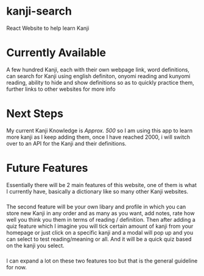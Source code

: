 # kanji-search
React Website to help learn Kanji

# Currently Available
A few hundred Kanji, each with their own webpage link, word definitions, can search for Kanji using english definiton, onyomi reading and kunyomi reading, ability to hide and show definitions so as to quickly practice them, further links to other websites for more info

# Next Steps
My current Kanji Knowledge is *Approx. 500* so I am using this app to learn more kanji as I keep adding them, once I have reached 2000, i will switch over to an API for the Kanji and their definitions.

# Future Features 
Essentially there will be 2 main features of this website, one of them is what I currently have, basically a dictionary like so many other Kanji websites.
###
The second feature will be your own libary and profile in which you can store new Kanji in any order and as many as you want, add notes, rate how well you think you them in terms of reading / definition. Then after adding a quiz feature which I imagine you will tick certain amount of kanji from your homepage or just click on a specific kanji and a modal will pop up and you can select to test reading/meaning or all. And it will be a quick quiz based on the kanji you select. 
###
I can expand a lot on these two features too but that is the general guideline for now. 
